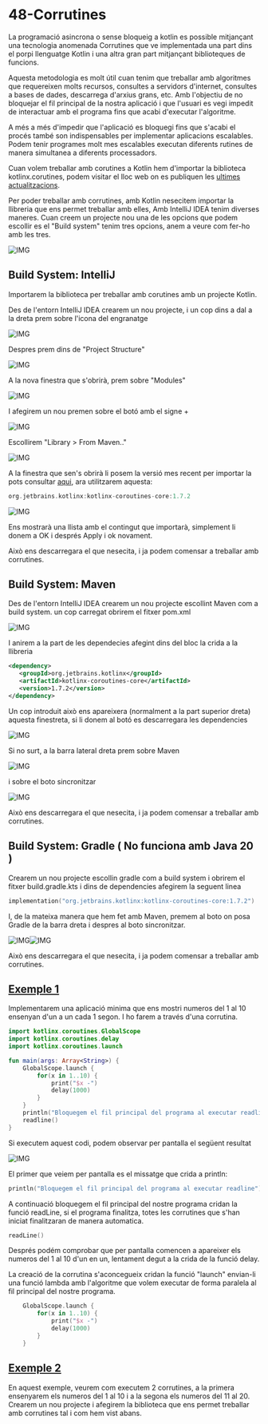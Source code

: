 # 48-Corrutines

La programació asincrona o sense bloqueig a kotlin es possible mitjançant una tecnologia anomenada Corrutines que ve implementada una part dins el porpi llenguatge Kotlin i una altra gran part mitjançant biblioteques de  funcions.

Aquesta metodologia es molt útil cuan tenim que treballar amb algoritmes que requereixen molts recursos, consultes a servidors d'internet, consultes a bases de dades, descarrega d'arxius grans, etc. Amb l'objectiu de no bloquejar el fil principal de la nostra aplicació  i que l'usuari es vegi impedit de interactuar amb el programa fins que acabi d'executar l'algoritme.

A més a més d'impedir que l'aplicació es bloquegi fins que s'acabi el procés també son indispensables per implementar aplicacions escalables. Podem tenir programes molt mes escalables executan diferents rutines de manera simultanea a diferents processadors.

Cuan volem treballar amb corutines a Kotlin hem d'importar la biblioteca kotlinx.corutines, podem visitar el lloc web on es publiquen les [ultimes actualitzacions](https://github.com/Kotlin/kotlinx.coroutines).

Per poder treballar amb corrutines, amb Kotlin nesecitem importar la llibreria que ens permet treballar amb elles, Amb IntelliJ IDEA tenim diverses maneres. Cuan creem un projecte nou una de les opcions que podem escollir es el "Build system" tenim tres opcions, anem a veure com fer-ho amb les tres.

![IMG](https://github.com/marcmoiagese/curskotlin/blob/master/48-Corrutines/img/buildsystem.PNG)

## Build System: IntelliJ

Importarem la biblioteca per treballar amb corutines amb un projecte Kotlin.

Des de l'entorn IntelliJ IDEA crearem un nou projecte, i un cop dins a dal a la dreta prem sobre l'icona del engranatge

![IMG](https://github.com/marcmoiagese/curskotlin/blob/master/48-Corrutines/img/1.PNG)

Despres prem dins de "Project Structure"

![IMG](https://github.com/marcmoiagese/curskotlin/blob/master/48-Corrutines/img/2.PNG)

A la nova finestra que s'obrirà, prem sobre "Modules"

![IMG](https://github.com/marcmoiagese/curskotlin/blob/master/48-Corrutines/img/3.PNG)

I afegirem un nou premen sobre el botó amb el signe +

![IMG](https://github.com/marcmoiagese/curskotlin/blob/master/48-Corrutines/img/4.PNG)

Escollirem "Library > From Maven.."

![IMG](https://github.com/marcmoiagese/curskotlin/blob/master/48-Corrutines/img/5.PNG)

A la finestra que sen's obrirà li posem la versió mes recent per importar la pots consultar [aqui](https://github.com/Kotlin/kotlinx.coroutines), ara utilitzarem aquesta:

```kotlin
org.jetbrains.kotlinx:kotlinx-coroutines-core:1.7.2
```

![IMG](https://github.com/marcmoiagese/curskotlin/blob/master/48-Corrutines/img/6.PNG)

Ens mostrarà una llista amb el contingut que importarà, simplement li donem a OK i després Apply i ok novament.

Això ens descarregara el que nesecita, i ja podem comensar a treballar amb corrutines.

## Build System: Maven

Des de l'entorn IntelliJ IDEA crearem un nou projecte escollint Maven com a build system. un cop carregat obrirem el fitxer pom.xml

![IMG](https://github.com/marcmoiagese/curskotlin/blob/master/48-Corrutines/img/mav1.PNG)

I anirem a la part de les dependecies afegint dins del bloc <dependencies></dependencies> la crida a la llibreria

```xml
<dependency>
   <groupId>org.jetbrains.kotlinx</groupId>
   <artifactId>kotlinx-coroutines-core</artifactId>
   <version>1.7.2</version>
</dependency>
```

Un cop introduit això ens apareixera (normalment a la part superior dreta) aquesta finestreta, si li donem al botó es descarregara les dependencies

![IMG](https://github.com/marcmoiagese/curskotlin/blob/master/48-Corrutines/img/mav2.PNG)

Si no surt, a la barra lateral dreta prem sobre Maven

![IMG](https://github.com/marcmoiagese/curskotlin/blob/master/48-Corrutines/img/mav3.PNG)

i sobre el boto sincronitzar

![IMG](https://github.com/marcmoiagese/curskotlin/blob/master/48-Corrutines/img/mav4.PNG)

Això ens descarregara el que nesecita, i ja podem comensar a treballar amb corrutines.

## Build System: Gradle ( No funciona amb Java 20 )

Crearem un nou projecte escollin gradle com a build system i obrirem el fitxer build.gradle.kts i dins de dependencies afegirem la seguent linea

```kotlin
implementation("org.jetbrains.kotlinx:kotlinx-coroutines-core:1.7.2")
```

I, de la mateixa manera que hem fet amb Maven, premem al boto on posa Gradle de la barra dreta i despres al boto sincronitzar.

![IMG](https://github.com/marcmoiagese/curskotlin/blob/master/48-Corrutines/img/mav1.PNG)![IMG](https://github.com/marcmoiagese/curskotlin/blob/master/48-Corrutines/img/mav2.PNG)

Això ens descarregara el que nesecita, i ja podem comensar a treballar amb corrutines.


## [Exemple 1](https://github.com/marcmoiagese/curskotlin/blob/master/48-Corrutines/Exemple1/src/main/kotlin/Main.kt)

Implementarem una aplicació minima que ens mostri numeros del 1 al 10 ensenyan d'un a un cada 1 segon. I ho farem a través d'una corrutina.

```kotlin
import kotlinx.coroutines.GlobalScope
import kotlinx.coroutines.delay
import kotlinx.coroutines.launch

fun main(args: Array<String>) {
    GlobalScope.launch {
        for(x in 1..10) {
            print("$x -")
            delay(1000)
        }
    }
    println("Bloquegem el fil principal del programa al executar readline")
    readline()
}
```
Si executem aquest codi, podem observar per pantalla el següent resultat

![IMG](https://github.com/marcmoiagese/curskotlin/blob/master/48-Corrutines/img/7.gif)

El primer que veiem per pantalla es el missatge que crida a println:

```kotlin
println("Bloquegem el fil principal del programa al executar readline")
```

A continuació bloquegem el fil principal del nostre programa cridan la funció readLine, si el programa finalitza, totes les corrutines que s'han iniciat finalitzaran de manera automatica.

```kotlin
readLine()
```
Després podém comprobar que per pantalla comencen a apareixer els numeros del 1 al 10 d'un en un, lentament degut a la crida de la funció delay.

La creació de la corrutina s'aconcegueix cridan la funció "launch" envian-li una funció lambda amb l'algoritme que volem executar de forma paralela al fil principal del nostre programa.

```kotlin
    GlobalScope.launch {
        for(x in 1..10) {
            print("$x -")
            delay(1000)
        }
    }
```

## [Exemple 2]()

En aquest exemple, veurem com executem 2 corrutines, a la primera ensenyarem els numeros del 1 al 10 i a la segona els numeros del 11 al 20. Crearem un nou projecte i afegirem la biblioteca que ens permet treballar amb corrutines tal i com hem vist abans.

